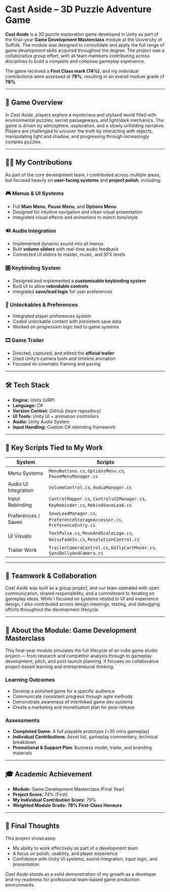# Cast Aside – 3D Puzzle Adventure Game

**Cast Aside** is a 3D puzzle exploration game developed in Unity as part of the final-year **Game Development Masterclass** module at the University of Suffolk. The module was designed to consolidate and apply the full range of game development skills acquired throughout the degree. The project was a collaborative group effort, with all team members contributing across disciplines to build a complete and cohesive gameplay experience.

The game received a **First Class mark (74%)**, and my individual contributions were assessed at **79%**, resulting in an overall module grade of **78%**.

---

## 🧠 Game Overview

In *Cast Aside*, players explore a mysterious and stylised world filled with environmental puzzles, secret passageways, and light/dark mechanics. The game is driven by atmosphere, exploration, and a slowly unfolding narrative. Players are challenged to uncover the truth by interacting with objects, manipulating light and shadow, and progressing through increasingly complex puzzles.

---

## 👨‍💻 My Contributions

As part of the core development team, I contributed across multiple areas, but focused heavily on **user-facing systems** and **project polish**, including:

### 🎮 Menus & UI Systems
- Full **Main Menu**, **Pause Menu**, and **Options Menu**
- Designed for intuitive navigation and clean visual presentation
- Integrated visual effects and animations to match tone/style

### 🔊 Audio Integration
- Implemented dynamic sound into all menus
- Built **volume sliders** with real-time audio feedback
- Connected UI sliders to master, music, and SFX levels

### 🎛️ Keybinding System
- Designed and implemented a **customisable keybinding system**
- Built UI to allow **rebindable controls**
- Integrated **save/load logic** for user preferences

### 🔐 Unlockables & Preferences
- Integrated player preferences system
- Coded unlockable content with persistent save data
- Worked on progression logic tied to game systems

### 🎞️ Game Trailer
- Directed, captured, and edited the **official trailer**
- Used Unity’s camera tools and timeline animation
- Focused on cinematic framing and pacing

---

## 🛠 Tech Stack

- **Engine:** Unity (URP)
- **Language:** C#
- **Version Control:** GitHub (team repository)
- **UI Tools:** Unity UI + animation controllers
- **Audio:** Unity Audio System
- **Input Handling:** Custom C# rebinding framework

---

## 📁 Key Scripts Tied to My Work

| System               | Scripts |
|----------------------|---------|
| Menu Systems         | `MenuButtons.cs`, `OptionsMenu.cs`, `PauseMenuManager.cs` |
| Audio UI Integration | `VolumeControl.cs`, `AudioManager.cs` |
| Input Rebinding      | `ControlMapper.cs`, `ControlsUIManager.cs`, `KeyRebinder.cs`, `RebindSaveLoad.cs` |
| Preferences / Saves  | `SaveLoadManager.cs`, `PreferenceStorageAccessor.cs`, `PreferenceEntry.cs` |
| UI Visuals           | `TextPulse.cs`, `MoveAndScaleLogo.cs`, `NoisyFadeIn.cs`, `ResolutionControl.cs` |
| Trailer Work         | `TrailerCameraControl.cs`, `DollyCartMover.cs`, `SyncDollyAndCamera.cs` |

---

## 🧩 Teamwork & Collaboration

*Cast Aside* was built as a group project, and our team operated with open communication, shared responsibility, and a commitment to iterating on gameplay ideas. While I focused on systems related to UI and experience design, I also contributed across design meetings, testing, and debugging efforts throughout the development lifecycle.

---

## 📘 About the Module: Game Development Masterclass

This final-year module simulates the full lifecycle of an indie game studio project — from research and competitor analysis through to gameplay development, pitch, and post-launch planning. It focuses on collaborative project-based learning and entrepreneurial thinking.

### Learning Outcomes
- Develop a polished game for a specific audience
- Communicate consistent progress through agile methods
- Demonstrate awareness of interlinked game dev systems
- Create a marketing and monetisation plan for post-release

### Assessments
- **Completed Game**: A full playable prototype (~30 mins gameplay)
- **Individual Contributions**: Asset list, gameplay commentary, technical breakdown
- **Promotional & Support Plan**: Business model, trailer, and branding materials

---

## 🎓 Academic Achievement

- **Module:** Game Development Masterclass (Final Year)
- **Project Score:** 74% (First)
- **My Individual Contribution Score:** 79%
- **Weighted Module Grade:** **78% First-Class Honours**

---

## 🙌 Final Thoughts

This project showcases:
- My ability to work effectively as part of a development team
- A focus on polish, usability, and player experience
- Confidence with Unity UI systems, sound integration, input logic, and presentation

*Cast Aside* stands as a solid demonstration of my growth as a developer and my readiness for professional team-based game production environments.
